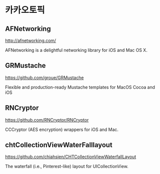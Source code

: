 # 카카오토픽

## AFNetworking
http://afnetworking.com/

AFNetworking is a delightful networking library for iOS and Mac OS X.


## GRMustache
https://github.com/groue/GRMustache

Flexible and production-ready Mustache templates for MacOS Cocoa and iOS 


## RNCryptor
https://github.com/RNCryptor/RNCryptor

CCCryptor (AES encryption) wrappers for iOS and Mac.

## chtCollectionViewWaterFalllayout
https://github.com/chiahsien/CHTCollectionViewWaterfallLayout

The waterfall (i.e., Pinterest-like) layout for UICollectionView.
